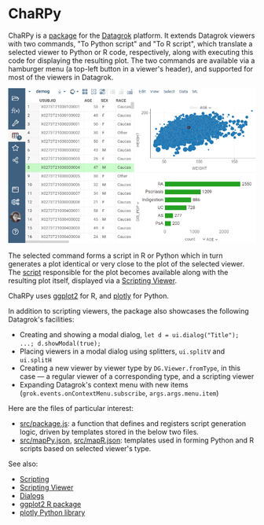 # ChaRPy

ChaRPy is a [package](https://datagrok.ai/help/develop/develop#packages) for the [Datagrok](https://datagrok.ai) platform.
It extends Datagrok viewers with two commands, "To Python script" and "To R script", which translate a selected viewer
to Python or R code, respectively, along with executing this code for displaying the resulting plot. The two commands
are available via a hamburger menu (a top-left button in a viewer's header), and supported for most of the viewers in
Datagrok.

![ChaRPy Demo](./charpy.gif)

The selected command forms a script in R or Python which in turn generates a plot identical or very close to the plot of the selected viewer. The [script](https://datagrok.ai/help/compute/scripting) responsible for the plot becomes available along with the resulting plot itself, displayed via a [Scripting Viewer](https://datagrok.ai/help/visualize/viewers/scripting-viewer).

ChaRPy uses [ggplot2](https://cran.r-project.org/web/packages/ggplot2/index.html) for R, and [plotly](https://plotly.com/python/) for Python.

In addition to scripting viewers, the package also showcases the following Datagrok's facilities:

* Creating and showing a modal dialog, `let d = ui.dialog("Title"); ...; d.showModal(true);`
* Placing viewers in a modal dialog using splitters, `ui.splitV` and `ui.splitH`
* Creating a new viewer by viewer type by `DG.Viewer.fromType`, in this case — a regular viewer of a corresponding type, and a scripting viewer
* Expanding Datagrok's context menu with new items (`grok.events.onContextMenu.subscribe`, `args.args.menu.item`)

Here are the files of particular interest:

  * [src/package.js](https://github.com/datagrok-ai/public/blob/master/packages/ChaRPy/src/package.js): a function that defines and registers script generation logic, driven by templates stored in the below two files.
  * [src/mapPy.json](https://github.com/datagrok-ai/public/blob/master/packages/ChaRPy/src/mapPy.json), [src/mapR.json](https://github.com/datagrok-ai/public/blob/master/packages/ChaRPy/src/mapR.json): templates used in forming Python and R scripts based on selected viewer's type.

See also:

  * [Scripting](https://datagrok.ai/help/compute/scripting)
  * [Scripting Viewer](https://datagrok.ai/help/visualize/viewers/scripting-viewer)
  * [Dialogs](https://github.com/datagrok-ai/public/tree/master/packages/ApiSamples/scripts/ui/dialogs)
  * [ggplot2 R package](https://cran.r-project.org/web/packages/ggplot2/index.html)
  * [plotly Python library](https://plotly.com/python/)
